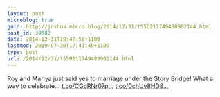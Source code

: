 ```yaml
---
layout: post
microblog: true
guid: http://joshua.micro.blog/2014/12/31/t550211749488902144.html
post_id: 39382
date: 2014-12-31T19:47:58+1100
lastmod: 2019-07-30T17:41:40+1100
type: post
url: /2014/12/31/t550211749488902144.html
---
```

Roy and Mariya just said yes to marriage under the Story Bridge! What a way to celebrate... [t.co/CGcRNr07p...](http://t.co/CGcRNr07pq) [t.co/0chUv8HD8...](http://t.co/0chUv8HD87)
